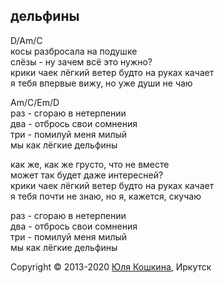 ## дельфины  

D/Am/C  
косы разбросала на подушке  
слёзы - ну зачем всё это нужно?  
крики чаек лёгкий ветер будто на руках качает  
я тебя впервые вижу, но уже души не чаю  


Am/C/Em/D  
раз - сгораю в нетерпении  
два - отбрось свои сомнения  
три - помилуй меня милый  
мы как лёгкие дельфины  

как же, как же грусто, что не вместе  
может так будет даже интересней?  
крики чаек лёгкий ветер будто на руках качает  
я тебя почти не знаю, но я, кажется, скучаю  

раз - сгораю в нетерпении  
два - отбрось свои сомнения  
три - помилуй меня милый  
мы как лёгкие дельфины  


Copyright © 2013-2020 [Юля Кошкина](https://vk.com/koshkamoroshka), Иркутск
